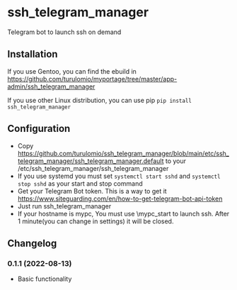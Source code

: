 # ssh_telegram_manager
Telegram bot to launch ssh on demand

## Installation
If you use Gentoo, you can find the ebuild in https://github.com/turulomio/myportage/tree/master/app-admin/ssh_telegram_manager

If you use other Linux distribution, you can use pip
`pip install ssh_telegram_manager`

## Configuration
- Copy https://github.com/turulomio/ssh_telegram_manager/blob/main/etc/ssh_telegram_manager/ssh_telegram_manager.default to your /etc/ssh_telegram_manager/ssh_telegram_manager
- If you use systemd you must set `systemctl start sshd` and `systemctl stop sshd` as your start and stop command
- Get your Telegram Bot token. This is a way to get it https://www.siteguarding.com/en/how-to-get-telegram-bot-api-token
- Just run ssh_telegram_manager
- If your hostname is mypc, You must use \mypc_start to launch ssh. After 1 minute(you can change in settings) it will be closed.

## Changelog

### 0.1.1 (2022-08-13)
- Basic functionality